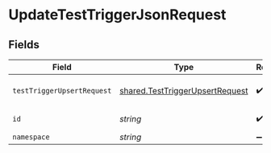# UpdateTestTriggerJsonRequest


## Fields

| Field                                                                                     | Type                                                                                      | Required                                                                                  | Description                                                                               |
| ----------------------------------------------------------------------------------------- | ----------------------------------------------------------------------------------------- | ----------------------------------------------------------------------------------------- | ----------------------------------------------------------------------------------------- |
| `testTriggerUpsertRequest`                                                                | [shared.TestTriggerUpsertRequest](../../../sdk/models/shared/testtriggerupsertrequest.md) | :heavy_check_mark:                                                                        | test trigger upsert request                                                               |
| `id`                                                                                      | *string*                                                                                  | :heavy_check_mark:                                                                        | unique id of the object                                                                   |
| `namespace`                                                                               | *string*                                                                                  | :heavy_minus_sign:                                                                        | N/A                                                                                       |